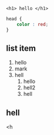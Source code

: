 ``<h1> hello </h1> ``

``` css
head {
    color : red;
}
```
## list item 

1. hello 
2. mark
3. hell
    1. hello
    2. hell2 
    3. hell

## hell
<h
